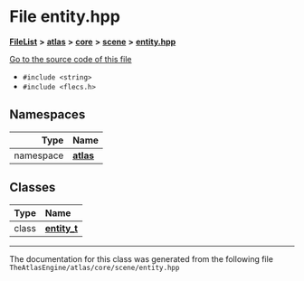 

# File entity.hpp



[**FileList**](files.md) **>** [**atlas**](dir_1e6ffef027cfcf7ded3287660b505c9f.md) **>** [**core**](dir_ab5f97e7ae27ba905c508150b2df25d1.md) **>** [**scene**](dir_50632568389acd88e20d4049896804e3.md) **>** [**entity.hpp**](entity_8hpp.md)

[Go to the source code of this file](entity_8hpp_source.md)



* `#include <string>`
* `#include <flecs.h>`













## Namespaces

| Type | Name |
| ---: | :--- |
| namespace | [**atlas**](namespaceatlas.md) <br> |


## Classes

| Type | Name |
| ---: | :--- |
| class | [**entity\_t**](classatlas_1_1entity__t.md) <br> |



















































------------------------------
The documentation for this class was generated from the following file `TheAtlasEngine/atlas/core/scene/entity.hpp`

